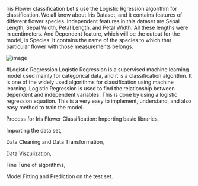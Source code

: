 Iris Flower classification
Let's use the Logistic Rgression algorithm for classification.
We all know about Iris Dataset, and it contains features of different flower species. Independent features in this dataset are Sepal Length, Sepal Width, Petal Length, and Petal Width. All these lengths were in centimeters. And Dependent feature, which will be the output for the model, is Species. It contains the name of the species to which that particular flower with those measurements belongs.


![image](https://github.com/anjanasre/Iris-Flower-classification/assets/103918835/e49e98e4-6f9f-4ea0-89cd-ace982eb50a7)


#Logistic Regression
Logistic Regression is a supervised machine learning model used mainly for categorical data, and it is a classification algorithm. It is one of the widely used algorithms for classification using machine learning.
Logistic Regression is used to find the relationship between dependent and independent variables. This is done by using a logistic regression equation. This is a very easy to implement, understand, and also easy method to train the model.

Process for Iris Flower Classification:
Importing basic libraries,

Importing the data set,

Data Cleaning and Data Transformation,

Data Viszulization,

Fine Tune of algorithms,


Model Fitting and Prediction on the test set.
